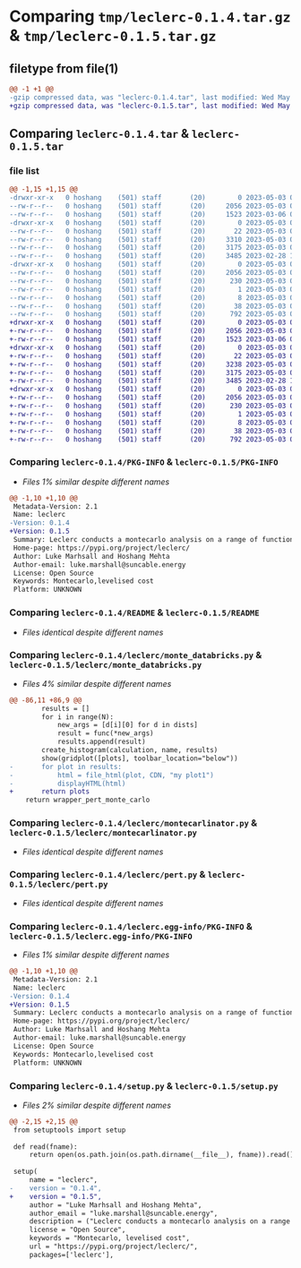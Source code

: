 # Comparing `tmp/leclerc-0.1.4.tar.gz` & `tmp/leclerc-0.1.5.tar.gz`

## filetype from file(1)

```diff
@@ -1 +1 @@
-gzip compressed data, was "leclerc-0.1.4.tar", last modified: Wed May  3 04:24:45 2023, max compression
+gzip compressed data, was "leclerc-0.1.5.tar", last modified: Wed May  3 04:32:41 2023, max compression
```

## Comparing `leclerc-0.1.4.tar` & `leclerc-0.1.5.tar`

### file list

```diff
@@ -1,15 +1,15 @@
-drwxr-xr-x   0 hoshang    (501) staff       (20)        0 2023-05-03 04:24:45.249616 leclerc-0.1.4/
--rw-r--r--   0 hoshang    (501) staff       (20)     2056 2023-05-03 04:24:45.249378 leclerc-0.1.4/PKG-INFO
--rw-r--r--   0 hoshang    (501) staff       (20)     1523 2023-03-06 04:34:34.000000 leclerc-0.1.4/README
-drwxr-xr-x   0 hoshang    (501) staff       (20)        0 2023-05-03 04:24:45.248055 leclerc-0.1.4/leclerc/
--rw-r--r--   0 hoshang    (501) staff       (20)       22 2023-05-03 04:23:55.000000 leclerc-0.1.4/leclerc/__init__.py
--rw-r--r--   0 hoshang    (501) staff       (20)     3310 2023-05-03 02:33:49.000000 leclerc-0.1.4/leclerc/monte_databricks.py
--rw-r--r--   0 hoshang    (501) staff       (20)     3175 2023-05-03 02:22:46.000000 leclerc-0.1.4/leclerc/montecarlinator.py
--rw-r--r--   0 hoshang    (501) staff       (20)     3485 2023-02-28 11:51:15.000000 leclerc-0.1.4/leclerc/pert.py
-drwxr-xr-x   0 hoshang    (501) staff       (20)        0 2023-05-03 04:24:45.249056 leclerc-0.1.4/leclerc.egg-info/
--rw-r--r--   0 hoshang    (501) staff       (20)     2056 2023-05-03 04:24:45.000000 leclerc-0.1.4/leclerc.egg-info/PKG-INFO
--rw-r--r--   0 hoshang    (501) staff       (20)      230 2023-05-03 04:24:45.000000 leclerc-0.1.4/leclerc.egg-info/SOURCES.txt
--rw-r--r--   0 hoshang    (501) staff       (20)        1 2023-05-03 04:24:45.000000 leclerc-0.1.4/leclerc.egg-info/dependency_links.txt
--rw-r--r--   0 hoshang    (501) staff       (20)        8 2023-05-03 04:24:45.000000 leclerc-0.1.4/leclerc.egg-info/top_level.txt
--rw-r--r--   0 hoshang    (501) staff       (20)       38 2023-05-03 04:24:45.249692 leclerc-0.1.4/setup.cfg
--rw-r--r--   0 hoshang    (501) staff       (20)      792 2023-05-03 04:23:45.000000 leclerc-0.1.4/setup.py
+drwxr-xr-x   0 hoshang    (501) staff       (20)        0 2023-05-03 04:32:41.686853 leclerc-0.1.5/
+-rw-r--r--   0 hoshang    (501) staff       (20)     2056 2023-05-03 04:32:41.686612 leclerc-0.1.5/PKG-INFO
+-rw-r--r--   0 hoshang    (501) staff       (20)     1523 2023-03-06 04:34:34.000000 leclerc-0.1.5/README
+drwxr-xr-x   0 hoshang    (501) staff       (20)        0 2023-05-03 04:32:41.685065 leclerc-0.1.5/leclerc/
+-rw-r--r--   0 hoshang    (501) staff       (20)       22 2023-05-03 04:32:14.000000 leclerc-0.1.5/leclerc/__init__.py
+-rw-r--r--   0 hoshang    (501) staff       (20)     3238 2023-05-03 04:31:40.000000 leclerc-0.1.5/leclerc/monte_databricks.py
+-rw-r--r--   0 hoshang    (501) staff       (20)     3175 2023-05-03 02:22:46.000000 leclerc-0.1.5/leclerc/montecarlinator.py
+-rw-r--r--   0 hoshang    (501) staff       (20)     3485 2023-02-28 11:51:15.000000 leclerc-0.1.5/leclerc/pert.py
+drwxr-xr-x   0 hoshang    (501) staff       (20)        0 2023-05-03 04:32:41.686258 leclerc-0.1.5/leclerc.egg-info/
+-rw-r--r--   0 hoshang    (501) staff       (20)     2056 2023-05-03 04:32:41.000000 leclerc-0.1.5/leclerc.egg-info/PKG-INFO
+-rw-r--r--   0 hoshang    (501) staff       (20)      230 2023-05-03 04:32:41.000000 leclerc-0.1.5/leclerc.egg-info/SOURCES.txt
+-rw-r--r--   0 hoshang    (501) staff       (20)        1 2023-05-03 04:32:41.000000 leclerc-0.1.5/leclerc.egg-info/dependency_links.txt
+-rw-r--r--   0 hoshang    (501) staff       (20)        8 2023-05-03 04:32:41.000000 leclerc-0.1.5/leclerc.egg-info/top_level.txt
+-rw-r--r--   0 hoshang    (501) staff       (20)       38 2023-05-03 04:32:41.686932 leclerc-0.1.5/setup.cfg
+-rw-r--r--   0 hoshang    (501) staff       (20)      792 2023-05-03 04:32:35.000000 leclerc-0.1.5/setup.py
```

### Comparing `leclerc-0.1.4/PKG-INFO` & `leclerc-0.1.5/PKG-INFO`

 * *Files 1% similar despite different names*

```diff
@@ -1,10 +1,10 @@
 Metadata-Version: 2.1
 Name: leclerc
-Version: 0.1.4
+Version: 0.1.5
 Summary: Leclerc conducts a montecarlo analysis on a range of function files that involve formula derivation
 Home-page: https://pypi.org/project/leclerc/
 Author: Luke Marhsall and Hoshang Mehta
 Author-email: luke.marshall@suncable.energy
 License: Open Source
 Keywords: Montecarlo,levelised cost
 Platform: UNKNOWN
```

### Comparing `leclerc-0.1.4/README` & `leclerc-0.1.5/README`

 * *Files identical despite different names*

### Comparing `leclerc-0.1.4/leclerc/monte_databricks.py` & `leclerc-0.1.5/leclerc/monte_databricks.py`

 * *Files 4% similar despite different names*

```diff
@@ -86,11 +86,9 @@
 		results = []
 		for i in range(N):
 			new_args = [d[i][0] for d in dists]
 			result = func(*new_args)
 			results.append(result)
 		create_histogram(calculation, name, results)
 		show(gridplot([plots], toolbar_location="below"))
-		for plot in results:
-			html = file_html(plot, CDN, "my plot1")
-			displayHTML(html)
+		return plots
 	return wrapper_pert_monte_carlo
```

### Comparing `leclerc-0.1.4/leclerc/montecarlinator.py` & `leclerc-0.1.5/leclerc/montecarlinator.py`

 * *Files identical despite different names*

### Comparing `leclerc-0.1.4/leclerc/pert.py` & `leclerc-0.1.5/leclerc/pert.py`

 * *Files identical despite different names*

### Comparing `leclerc-0.1.4/leclerc.egg-info/PKG-INFO` & `leclerc-0.1.5/leclerc.egg-info/PKG-INFO`

 * *Files 1% similar despite different names*

```diff
@@ -1,10 +1,10 @@
 Metadata-Version: 2.1
 Name: leclerc
-Version: 0.1.4
+Version: 0.1.5
 Summary: Leclerc conducts a montecarlo analysis on a range of function files that involve formula derivation
 Home-page: https://pypi.org/project/leclerc/
 Author: Luke Marhsall and Hoshang Mehta
 Author-email: luke.marshall@suncable.energy
 License: Open Source
 Keywords: Montecarlo,levelised cost
 Platform: UNKNOWN
```

### Comparing `leclerc-0.1.4/setup.py` & `leclerc-0.1.5/setup.py`

 * *Files 2% similar despite different names*

```diff
@@ -2,15 +2,15 @@
 from setuptools import setup
 
 def read(fname):
     return open(os.path.join(os.path.dirname(__file__), fname)).read()
 
 setup(
     name = "leclerc",
-    version = "0.1.4",
+    version = "0.1.5",
     author = "Luke Marhsall and Hoshang Mehta",
     author_email = "luke.marshall@suncable.energy",
     description = ("Leclerc conducts a montecarlo analysis on a range of function files that involve formula derivation"),
     license = "Open Source",
     keywords = "Montecarlo, levelised cost",
     url = "https://pypi.org/project/leclerc/",
     packages=['leclerc'],
```


